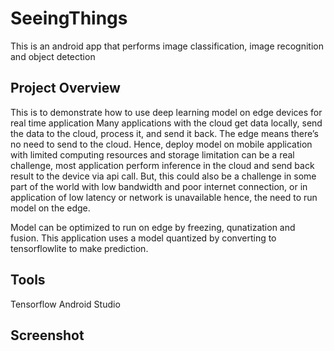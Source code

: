 # SeeingThings
This is an android app that performs image classification, image recognition and object detection

## Project Overview
This is to demonstrate how to use deep learning model on edge devices for real time application 
Many applications with the cloud get data locally, send the data to the cloud, process it, and send it back.
The edge means there’s no need to send to the cloud.
Hence, deploy model on mobile application with limited computing resources and storage limitation can be 
a real challenge, most application perform inference in the cloud and send back result to the device via api call.
But, this could also be a challenge in some part of the world with low bandwidth and poor internet connection, 
or in application of low latency or network is unavailable
hence, the need to run model on the edge.

Model can be optimized to run on edge by freezing, qunatization and fusion. 
This application uses a model quantized by converting to tensorflowlite to make prediction.

## Tools 

Tensorflow
Android Studio


## Screenshot

